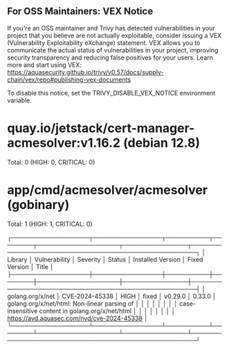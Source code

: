 
For OSS Maintainers: VEX Notice
--------------------------------
If you're an OSS maintainer and Trivy has detected vulnerabilities in your project that you believe are not actually exploitable, consider issuing a VEX (Vulnerability Exploitability eXchange) statement.
VEX allows you to communicate the actual status of vulnerabilities in your project, improving security transparency and reducing false positives for your users.
Learn more and start using VEX: https://aquasecurity.github.io/trivy/v0.57/docs/supply-chain/vex/repo#publishing-vex-documents

To disable this notice, set the TRIVY_DISABLE_VEX_NOTICE environment variable.


quay.io/jetstack/cert-manager-acmesolver:v1.16.2 (debian 12.8)
==============================================================
Total: 0 (HIGH: 0, CRITICAL: 0)


app/cmd/acmesolver/acmesolver (gobinary)
========================================
Total: 1 (HIGH: 1, CRITICAL: 0)

┌──────────────────┬────────────────┬──────────┬────────┬───────────────────┬───────────────┬───────────────────────────────────────────────────┐
│     Library      │ Vulnerability  │ Severity │ Status │ Installed Version │ Fixed Version │                       Title                       │
├──────────────────┼────────────────┼──────────┼────────┼───────────────────┼───────────────┼───────────────────────────────────────────────────┤
│ golang.org/x/net │ CVE-2024-45338 │ HIGH     │ fixed  │ v0.29.0           │ 0.33.0        │ golang.org/x/net/html: Non-linear parsing of      │
│                  │                │          │        │                   │               │ case-insensitive content in golang.org/x/net/html │
│                  │                │          │        │                   │               │ https://avd.aquasec.com/nvd/cve-2024-45338        │
└──────────────────┴────────────────┴──────────┴────────┴───────────────────┴───────────────┴───────────────────────────────────────────────────┘
